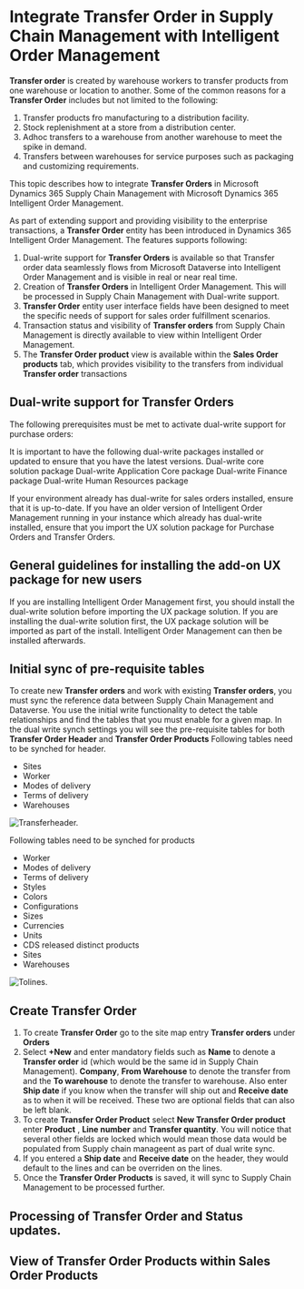 # Integrate Transfer Order in Supply Chain Management with Intelligent Order Management #

**Transfer order** is created by warehouse workers to transfer products from one warehouse or location to another. Some of the common reasons for a **Transfer Order** includes but not limited to the following:
1. Transfer products fro manufacturing to a distribution facility.
2. Stock replenishment at a store from a distribution center.
3. Adhoc transfers to a warehouse from another warehouse to meet the spike in demand.
4. Transfers between warehouses for service purposes such as packaging and customizing requirements.

This topic describes how to integrate **Transfer Orders** in Microsoft Dynamics 365 Supply Chain Management with Microsoft Dynamics 365 Intelligent Order Management.

As part of extending support and providing visibility to the enterprise transactions, a **Transfer Order** entity has been introduced in Dynamics 365 Intelligent Order Management.
The features supports following:
1. Dual-write support for **Transfer Orders** is available so that Transfer order data seamlessly flows from Microsoft Dataverse into Intelligent Order Management and is visible in real or near real time.
1. Creation of **Transfer Orders** in Intelligent Order Management. This will be processed in Supply Chain Management with Dual-write support.
1. **Transfer Order** entity user interface fields have been designed to meet the specific needs of support for sales order fulfillment scenarios.
1. Transaction status and visibility of **Transfer orders** from Supply Chain Management is directly available to view within Intelligent Order Management.
1. The **Transfer Order product** view is available within the **Sales Order products** tab, which provides visibility to the transfers from individual **Transfer order** transactions

## Dual-write support for **Transfer Orders**
The following prerequisites must be met to activate dual-write support for purchase orders:

It is important to have the following dual-write packages installed or updated to ensure that you have the latest versions.
Dual-write core solution package
Dual-write Application Core package
Dual-write Finance package
Dual-write Human Resources package

If your environment already has dual-write for sales orders installed, ensure that it is up-to-date.
If you have an older version of Intelligent Order Management running in your instance which already has dual-write installed, ensure that you import the UX solution package for Purchase Orders and Transfer Orders.

## General guidelines for installing the add-on UX package for new users
If you are installing Intelligent Order Management first, you should install the dual-write solution before importing the UX package solution.
If you are installing the dual-write solution first, the UX package solution will be imported as part of the install. Intelligent Order Management can then be installed afterwards.

## Initial sync of pre-requisite tables
To create new **Transfer orders** and work with existing **Transfer orders**, you must sync the reference data between Supply Chain Management and Dataverse. You use the initial write functionality to detect the table relationships and find the tables that you must enable for a given map.
In the dual write synch settings you will see the pre-requisite tables for both **Transfer Order Header** and **Transfer Order Products**
Following tables need to be synched for header.

- Sites
- Worker
- Modes of delivery
- Terms of delivery
- Warehouses

![Transferheader.](media/Transferheader.png)

Following tables need to be synched for products

- Worker
- Modes of delivery
- Terms of delivery
- Styles
- Colors
- Configurations
- Sizes
- Currencies
- Units
- CDS released distinct products
- Sites
- Warehouses

![Tolines.](media/Tolines.png)

## Create **Transfer Order** 

1. To create **Transfer Order** go to the site map entry **Transfer orders** under **Orders**
1. Select **+New** and enter mandatory fields such as **Name** to denote a **Transfer order** id (which would be the same id in Supply Chain Management).
   **Company**, **From Warehouse** to denote the transfer from and the **To warehouse** to denote the transfer to warehouse. Also enter **Ship date** if you know when    the transfer will ship out and **Receive date** as to when it will be received. These two are optional fields that can also be left blank.  
1. To create **Transfer Order Product** select **New Transfer Order product** enter **Product** , **Line number** and **Transfer quantity**. You will notice that
   several other fields are locked which would mean those data would be populated from Supply chain manageent as part of dual write sync.
1. If you entered a **Ship date** and **Receive date** on the header, they would default to the lines and can be overriden on the lines.
1. Once the **Transfer Order Products** is saved, it will sync to Supply Chain Management to be processed further.

## Processing of Transfer Order and Status updates.

## View of **Transfer Order Products** within **Sales Order Products**





